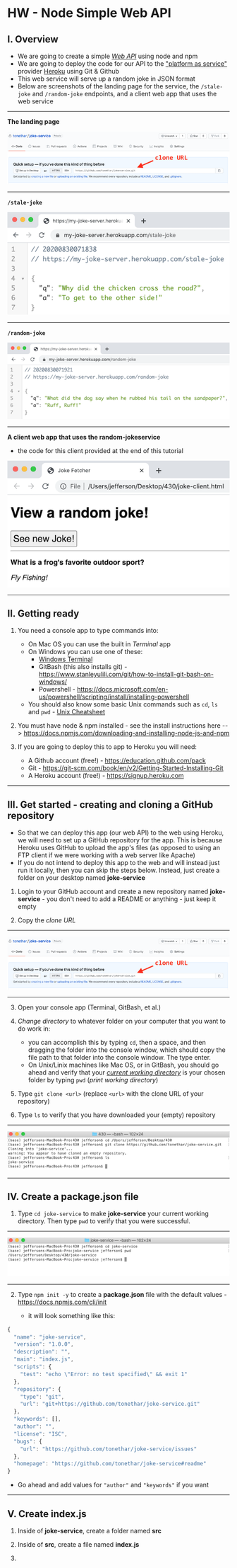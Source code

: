 # HW - Node Simple Web API


## I. Overview

- We are going to create a simple [*Web API*](https://en.wikipedia.org/wiki/Web_API) using node and npm
- We are going to deploy the code for our API to the ["platform as service"](https://www.heroku.com/platform) provider [Heroku](https://www.heroku.com/#) using Git & Github
- This web service will serve up a random joke in JSON format
- Below are screenshots of the landing page for the service, the `/stale-joke` and `/random-joke` endpoints, and a client web app that uses the web service

<hr>

**The landing page**

![screenshot](_images/_simple-node-web-api/ss-1.png)

<hr>

**`/stale-joke`**

![screenshot](_images/_simple-node-web-api/ss-2.png)

<hr>

**`/random-joke`**

![screenshot](_images/_simple-node-web-api/ss-3.png)

<hr>

**A client web app that uses the random-jokeservice**

- the code for this client provided at the end of this tutorial

![screenshot](_images/_simple-node-web-api/ss-4.png)

<hr>

## II. Getting ready

1) You need a console app to type commands into:
    - On Mac OS you can use the built in *Terminal* app
    - On Windows you can use one of these:
      - [Windows Terminal](https://www.microsoft.com/en-us/p/windows-terminal/9n0dx20hk701)
      - GitBash (this also installs git) - https://www.stanleyulili.com/git/how-to-install-git-bash-on-windows/
      - Powershell - https://docs.microsoft.com/en-us/powershell/scripting/install/installing-powershell
    - You should also know some basic Unix commands such as `cd`, `ls` and `pwd` - [Unix Cheatsheet](http://www.rain.org/~mkummel/unix.html)
    
2) You must have node & npm installed - see the install instructions here --> https://docs.npmjs.com/downloading-and-installing-node-js-and-npm

3) If you are going to deploy this to app to Heroku you will need:
    - A Github account (free!) - https://education.github.com/pack
    - Git - https://git-scm.com/book/en/v2/Getting-Started-Installing-Git
    - A Heroku account (free!) - https://signup.heroku.com

<hr>

## III. Get started - creating and cloning a GitHub repository

- So that we can deploy this app (our web API) to the web using Heroku, we will need to set up a GitHub repository for the app. This is because Heroku uses GitHub to upload the app's files (as opposed to using an FTP client if we were working with a web server like Apache)
- If you do not intend to deploy this app to the web and will instead just run it locally, then you can skip the steps below. Instead, just create a folder on your desktop named **joke-service**

1) Login to your GitHub account and create a new repository named **joke-service** - you don't need to add a README or anything - just keep it empty

2) Copy the *clone URL*

<hr>

![screenshot](_images/_simple-node-web-api/ss-5.png)

<hr>

3) Open your console app (Terminal, GitBash, et al.)

4) *Change directory* to whatever folder on your computer that you want to do work in:
    - you can accomplish this by typing `cd`, then a space, and then dragging the folder into the console window, which should copy the file path to that folder into the console window. The type enter.
    - On Unix/Linix machines like Mac OS, or in GitBash, you should go ahead and verify that your [*current working directory*](https://en.wikipedia.org/wiki/Working_directory) is your chosen folder by typing `pwd` (*print working directory*)
    
5) Type `git clone <url>` (replace `<url>` with the clone URL of your repository)

6) Type `ls` to verify that you have downloaded your (empty) repository

<hr>

![screenshot](_images/_simple-node-web-api/ss-6.png)

<hr>

## IV. Create a package.json file
  
1) Type `cd joke-service` to make **joke-service** your current working directory. Then type `pwd` to verify that you were successful.

<hr>

![screenshot](_images/_simple-node-web-api/ss-7.png)

<hr>

2) Type `npm init -y` to create a **package.json** file with the default values - https://docs.npmjs.com/cli/init

    - it will look something like this:
    
```js
{
  "name": "joke-service",
  "version": "1.0.0",
  "description": "",
  "main": "index.js",
  "scripts": {
    "test": "echo \"Error: no test specified\" && exit 1"
  },
  "repository": {
    "type": "git",
    "url": "git+https://github.com/tonethar/joke-service.git"
  },
  "keywords": [],
  "author": "",
  "license": "ISC",
  "bugs": {
    "url": "https://github.com/tonethar/joke-service/issues"
  },
  "homepage": "https://github.com/tonethar/joke-service#readme"
}
```

- Go ahead and add values for `"author"` and `"keywords"` if you want

<hr>

## V. Create index.js

1) Inside of **joke-service**, create a folder named **src**

2) Inside of **src**, create a file named **index.js**

3)
